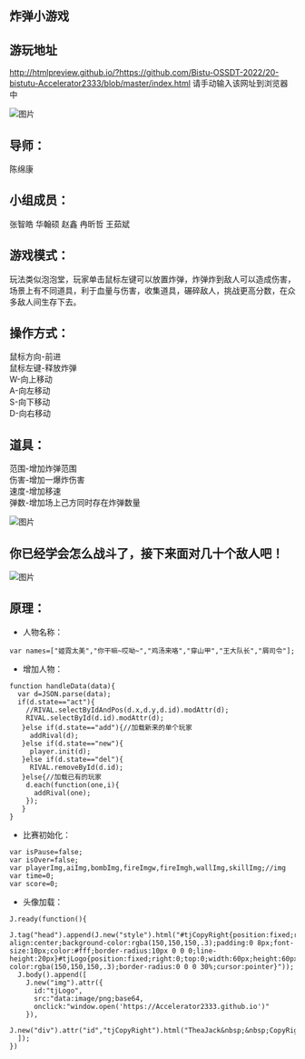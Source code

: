 ## 炸弹小游戏

## 游玩地址
http://htmlpreview.github.io/?https://github.com/Bistu-OSSDT-2022/20-bistutu-Accelerator2333/blob/master/index.html
请手动输入该网址到浏览器中

![图片](https://github.com/Bistu-OSSDT-2022/20-bistutu-Accelerator2333/blob/master/assets/images/43c2be20025e125c4f4f626339ea0f1.png)

## 导师：
  陈绵康
## 小组成员：
  张智皓
  华翰硕
  赵鑫
  冉昕哲
  王茹斌
            

## 游戏模式：
 玩法类似泡泡堂，玩家单击鼠标左键可以放置炸弹，炸弹炸到敌人可以造成伤害，场景上有不同道具，利于血量与伤害，收集道具，碾碎敌人，挑战更高分数，在众多敌人间生存下去。 
## 操作方式：
 鼠标方向-前进  
 鼠标左键-释放炸弹   
 W-向上移动  
 A-向左移动  
 S-向下移动  
 D-向右移动  
 
 ## 道具：
 范围-增加炸弹范围  
 伤害-增加一爆炸伤害  
 速度-增加移速  
 弹数-增加场上己方同时存在炸弹数量
 
![图片](https://github.com/Bistu-OSSDT-2022/20-bistutu-Accelerator2333/blob/master/assets/images/ad688b1b76832eed3e42bd3259d8cf0.png)

## 你已经学会怎么战斗了，接下来面对几十个敌人吧！
![图片](https://github.com/Bistu-OSSDT-2022/20-bistutu-Accelerator2333/blob/master/assets/images/ad5ad5ad5a5d.png)

## 原理：
* 人物名称：
```shell
var names=["姬霓太美","你干嘛~哎呦~","鸡汤来咯","穿山甲","王大队长","屑司令"];
```
* 增加人物：
```shell
function handleData(data){
  var d=JSON.parse(data);
  if(d.state=="act"){
    //RIVAL.selectByIdAndPos(d.x,d.y,d.id).modAttr(d);
    RIVAL.selectById(d.id).modAttr(d);
   }else if(d.state=="add"){//加载新来的单个玩家
     addRival(d);
   }else if(d.state=="new"){
     player.init(d);
   }else if(d.state=="del"){
     RIVAL.removeById(d.id);
   }else{//加载已有的玩家
    d.each(function(one,i){
      addRival(one);
    });
   }
}
```
* 比赛初始化：
```shell
var isPause=false;
var isOver=false;
var playerImg,aiImg,bombImg,fireImgw,fireImgh,wallImg,skillImg;//img
var time=0;
var score=0;
```
* 头像加载：
```shell
J.ready(function(){
  J.tag("head").append(J.new("style").html("#tjCopyRight{position:fixed;right:0;bottom:0;text-align:center;background-color:rgba(150,150,150,.3);padding:0 8px;font-size:10px;color:#fff;border-radius:10px 0 0 0;line-height:20px}#tjLogo{position:fixed;right:0;top:0;width:60px;height:60px;background-color:rgba(150,150,150,.3);border-radius:0 0 0 30%;cursor:pointer}"));
  J.body().append([
    J.new("img").attr({
      id:"tjLogo",
      src:"data:image/png;base64,
      onclick:"window.open('https://Accelerator2333.github.io')"
    }),
    J.new("div").attr("id","tjCopyRight").html("TheaJack&nbsp;&nbsp;CopyRight&nbsp;&nbsp;2017")
  ]);
})
```
